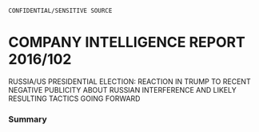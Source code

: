```
CONFIDENTIAL/SENSITIVE SOURCE
```

# COMPANY INTELLIGENCE REPORT 2016/102

RUSSIA/US PRESIDENTIAL ELECTION: REACTION IN TRUMP TO RECENT NEGATIVE PUBLICITY ABOUT RUSSIAN INTERFERENCE AND LIKELY RESULTING TACTICS GOING FORWARD

### Summary



